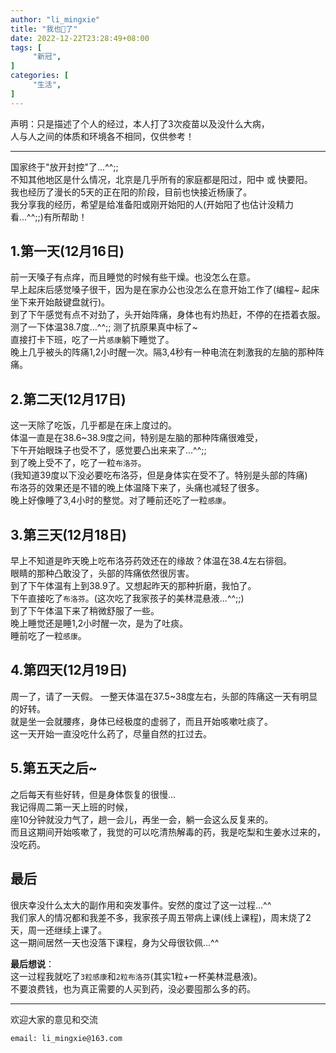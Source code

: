 ```yaml
---
author: "li_mingxie"
title: "我也🐑了"
date: 2022-12-22T23:28:49+08:00
tags: [
     "新冠",
]
categories: [
     "生活",
]
---
```


声明：只是描述了个人的经过，本人打了3次疫苗以及没什么大病，  
人与人之间的体质和环境各不相同，仅供参考！  

----------------------------------------------

国家终于"放开封控"了...^^;;  
不知其他地区是什么情况，北京是几乎所有的家庭都是阳过，阳中 或 快要阳。  
我也经历了漫长的5天的正在阳的阶段，目前也快接近杨康了。  
我分享我的经历，希望是给准备阳或刚开始阳的人(开始阳了也估计没精力看...^^;;)有所帮助！  

## 1.第一天(12月16日)

前一天嗓子有点痒，而且睡觉的时候有些干燥。也没怎么在意。  
早上起床后感觉嗓子很干，因为是在家办公也没怎么在意开始工作了(编程~ 起床坐下来开始敲键盘就行)。  
到了下午感觉有点不对劲了，头开始阵痛，身体也有灼热赶，不停的在捂着衣服。  
测了一下体温38.7度...^^;;  测了抗原果真中标了~  
直接打卡下班，吃了一片`感康`躺下睡觉了。  
晚上几乎被头的阵痛1,2小时醒一次。隔3,4秒有一种电流在刺激我的左脑的那种阵痛。  

## 2.第二天(12月17日)

这一天除了吃饭，几乎都是在床上度过的。  
体温一直是在38.6~38.9度之间，特别是左脑的那种阵痛很难受，  
下午开始眼珠子也受不了，感觉要凸出来来了...^^;;  
到了晚上受不了，吃了一粒`布洛芬`。  
(我知道39度以下没必要吃布洛芬，但是身体实在受不了。特别是头部的阵痛)  
布洛芬的效果还是不错的晚上体温降下来了，头痛也减轻了很多。  
晚上好像睡了3,4小时的整觉。对了睡前还吃了一粒`感康`。  

## 3.第三天(12月18日)

早上不知道是昨天晚上吃布洛芬药效还在的缘故？体温在38.4左右徘徊。  
眼睛的那种凸敢没了，头部的阵痛依然很厉害。  
到了下午体温有上到38.9了。又想起昨天的那种折磨，我怕了。  
下午直接吃了`布洛芬`。(这次吃了我家孩子的美林混悬液...^^;;)  
到了下午体温下来了稍微舒服了一些。  
晚上睡觉还是睡1,2小时醒一次，是为了吐痰。  
睡前吃了一粒`感康`。  

## 4.第四天(12月19日)

周一了，请了一天假。
一整天体温在37.5~38度左右，头部的阵痛这一天有明显的好转。  
就是坐一会就腰疼，身体已经极度的虚弱了，而且开始咳嗽吐痰了。  
这一天开始一直没吃什么药了，尽量自然的扛过去。  

## 5.第五天之后~

之后每天有些好转，但是身体恢复的很慢...  
我记得周二第一天上班的时候，  
座10分钟就没力气了，趟一会儿，再坐一会，躺一会这么反复来的。  
而且这期间开始咳嗽了，我觉的可以吃清热解毒的药，我是吃梨和生姜水过来的，没吃药。  

## 最后

很庆幸没什么太大的副作用和突发事件。安然的度过了这一过程...^^  
我们家人的情况都和我差不多，我家孩子周五带病上课(线上课程)，周末烧了2天，周一还继续上课了。  
这一期间居然一天也没落下课程，身为父母很钦佩...^^  

**最后想说**：  
这一过程我就吃了`3粒感康`和`2粒布洛芬`(其实1粒+一杯美林混悬液)。  
不要浪费钱，也为真正需要的人买到药，没必要囤那么多的药。  

----------------------------------------------
欢迎大家的意见和交流

`email: li_mingxie@163.com`

